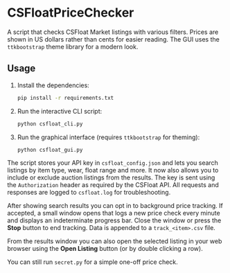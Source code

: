 # CSFloatPriceChecker

A script that checks CSFloat Market listings with various filters.
Prices are shown in US dollars rather than cents for easier reading.
The GUI uses the `ttkbootstrap` theme library for a modern look.

## Usage

1. Install the dependencies:
   ```bash
   pip install -r requirements.txt
   ```
2. Run the interactive CLI script:
   ```bash
   python csfloat_cli.py
   ```
3. Run the graphical interface (requires `ttkbootstrap` for theming):
   ```bash
   python csfloat_gui.py
   ```

The script stores your API key in `csfloat_config.json` and lets you search listings by item type, wear, float range and more. It now also allows you to include or exclude auction listings from the results. The key is sent using the `Authorization` header as required by the CSFloat API. All requests and responses are logged to `csfloat.log` for troubleshooting.

After showing search results you can opt in to background price tracking. If accepted, a small window opens that logs a new price check every minute and displays an indeterminate progress bar. Close the window or press the **Stop** button to end tracking. Data is appended to a `track_<item>.csv` file.

From the results window you can also open the selected listing in your web browser using the **Open Listing** button (or by double clicking a row).


You can still run `secret.py` for a simple one-off price check.
